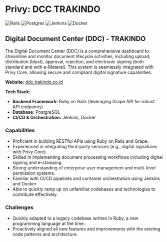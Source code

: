 # Privy: DCC TRAKINDO

![Rails](https://img.shields.io/badge/rails-%23CC0000.svg?style=for-the-badge&logo=ruby-on-rails&logoColor=white)
![Postgres](https://img.shields.io/badge/postgres-%23316192.svg?style=for-the-badge&logo=postgresql&logoColor=white)
![Jenkins](https://img.shields.io/badge/jenkins-%232C5263.svg?style=for-the-badge&logo=jenkins&logoColor=white)
![Docker](https://img.shields.io/badge/docker-%230db7ed.svg?style=for-the-badge&logo=docker&logoColor=white)

## Digital Document Center (DDC) - TRAKINDO

The Digital Document Center (DDC) is a comprehensive dashboard to streamline and monitor document lifecycle activities, including upload, distribution (blast), approval, rejection, and electronic signing (both standard and with e-Meterai). This system is seamlessly integrated with Privy Core, allowing secure and compliant digital signature capabilities.

**Website:** [ddc.trakindo.co.id](https://ddc.trakindo.co.id)

**Tech Stack:**

- **Backend Framework:** Ruby on Rails (leveraging Grape API for robust API endpoints)
- **Database:** PostgreSQL
- **CI/CD & Orchestration:** Jenkins, Docker

### Capabilities

- Proficient in building RESTful APIs using Ruby on Rails and Grape.
- Experienced in integrating third-party services (e.g., digital signatures with Privy Core).
- Skilled in implementing document processing workflows including digital signing and e-stamping.
- Strong understanding of enterprise user management and multi-level permission systems.
- Familiar with CI/CD pipelines and container orchestration using Jenkins and Docker.
- Able to quickly ramp up on unfamiliar codebases and technologies to contribute effectively.

### Challenges

- Quickly adapted to a legacy codebase written in Ruby, a new programming language at the time.
- Proactively aligned all new features and improvements with the existing code patterns and architecture.
